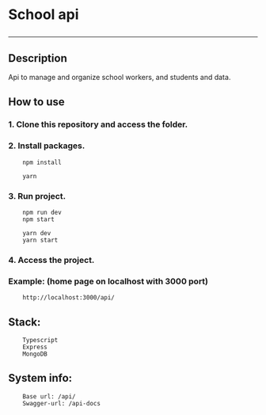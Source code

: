 <p align='center'><h1>School api</h1</p>

<hr />

## Description
<p>Api to manage and organize school workers, and students and data.</p>

## How to use

### 1. Clone this repository and access the folder.

### 2. Install packages.

```
    npm install

    yarn
```

### 3. Run project.

```
    npm run dev
    npm start

    yarn dev
    yarn start
```

### 4. Access the project.
### Example: (home page on localhost with 3000 port)

```
    http://localhost:3000/api/
```

## Stack:

```
    Typescript
    Express
    MongoDB
```

## System info:

```
    Base url: /api/
    Swagger-url: /api-docs
```
